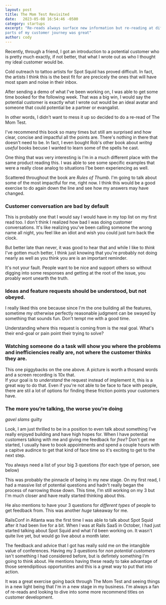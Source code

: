 ```yaml
---
layout: post
title: The Mom Test Revisited
date:   2023-05-08 16:54:46 -0500
category: startups
excerpt: "Re-reads always surface new information but re-reading at different
parts of my customer journey was great"
author: cody
---
```


Recently, through a friend, I got an introduction to a potential customer who is
pretty much exactly, if not better, that what I wrote out as who I thought my
ideal customer would be.

Cold outreach to tattoo artists for Spot Squid has proved difficult.  In fact,
the artists I think this is the best fit for are precicely the ones that will
have most spam and noise in their inbox.

<!-- I got an email connecting the two of us the day before leaving for Rails conf, -->
<!-- that was part of the wave of good luck that I seemed to manifest with a little -->
<!-- persistance and a tattoo [link post] -->

<!-- I received some really amazing advice at Rails conf about Spot Squid.  I had -->
<!-- finally worked up the courage to start talking about what I was working on last -->
<!-- year at Rails SaaS and was able to finally launch the first version of Spot -->
<!-- Squid a few weeks after the conference. -->

<!-- This was the first time I was at a conference with my own startup's problems to -->
<!-- solve and customers to find.  Just talking to people about what I was working -->
<!-- on and some of the interesting situations I've found myself while getting -->
<!-- feedback for an i -->
<!-- This was the first time I was at a confernce with my own startup's problems to -->
<!-- solve and customers to find.  I got some great advice from people's who's -->
<!-- opinions I really admire. -->

<!-- Some of the more interesting conversatsions were around sales. -->

<!-- Believe it or not, in a former life, I was selling mortages on the phone 5-6 -->
<!-- days a week.  Making 100 calls a day and hearing 'No' as one of the more polite -->
<!-- things during my day, I was ready to get hurt again. -->

<!-- I decided instead of telling this potential evangalist customer what I could do -->
<!-- for them, I decided to show them. -->  

<!-- (Talk about demo and customizations) -->


After sending a demo of what I've been working on, I was able to get some time
booked for the following week. That was a big win, I would say the potential
customer is exactly what I wrote out would be an ideal avatar and someone that
could potential be a partner or evangalist.

In other words, I didn't want to mess it up so decided to do a re-read of The
Mom Test.

I've recommend this book so many times but still am surprised and how clear,
concise and impactful all the points are.  There's nothing in there that doesn't
need to be.  In fact, I even bought Rob's other book about _writng useful_ books
becuse I wanted to learn some of the spells he cast.

One thing that was very interesting is I'm in a much different place with the
same product reading this. I was able to see some specific examples that were a
really close analog to situations I'be been experiencing as well.

Scattered throughout the book are _Rules of Thumb_.  I'm going to talk about
some of the most impactful for me, right now.  I think this would be a good
exercise to do again down the line and see how my answers may have changed.

### Customer conversation are bad by default

This is probably one that I would say I would have in my top list on my first
read too.  I don't think I realized how bad I was doing customer conversations.
It's like realizing you've been calling someone the wrong name all night, you
feel like an idiot and wish you could just turn back the clock.

But better late than never, it was good to hear that and while I like to _think_
I've gotten much better, I think just knowing that you're probably not doing
nearly as well as you think you are is an important reminder.

It's not your fault.  People want to be nice and support others so without
digging into some responses and getting at the root of the issue, you proably
wont unearth the truth.

<!-- People stop lying when you ask them for money -->

### Ideas and feature requests should be understood, but not obeyed.

I really liked this one because since
I'm the one building all the features, sometime my otherwise perfectly
reasonable judgment can be swayed by something that sounds fun.  Don't tempt me
with a good time.

Understanding where this request is coming from is the real goal.  What's their
end-goal or pain point their trying to solve?

### Watching someone do a task will show you where the problems and inefficiencies really are, not where the customer thinks they are.

This one piggybacks on the one above.
A picture is worth a thosand words and a screen recording is 10x that.  
If your goal is to _understand_ the request instead of implement it, this is a
great way to do that.
Even if you're not able to be face to face with people, there are stil a lot of options
for finding these friction points your customers have.  

<!-- A picture is worth a thosand words and a screen recording is 10x that.  Even if -->
<!-- you're not able to be face to face with people, there are stil a lot of options -->
<!-- for finding these friction points your customers have. -->  


### The more you’re talking, the worse you’re doing

*gavel slams* guilty


Look, I am just thrilled to be in a position to even talk about something I've
really enjoyed building and have high hopes for.  When I have potential
customers talking with me and giving me feedback for _free_?  Don't get me
started, I usually have to book appointments and spend a couple hours with a
capitve audince to get that kind of face time so it's exciting to get to the
next step.

You always need a list of your big 3 questions (for each type of person, see below)

This was probably the pinnacle of being in my new stage.  On my first read, I
had a massive list of potential questions and hadn't really began the process of
narrowing those down.  This time, I'm still working on my 3 but I'm much closer
and have really started thinking about this.  

He also mentions to have your 3 questions for _different types_ of people to get
feedback from. This was another _huge_ takeaway for me.

RailsConf in Atlanta was the first time I was able to talk about Spot Squid
after it had been live for a bit.  When I was at Rails SaaS in October, I had
just started talking about Spot Squid and what I'd been working on.  It wasn't
quite live yet, but would go live about a month later.

The feedback and advice that I got has really sold me on the intangible value of
conferences. Having my 3 questions for _non potential customers_ isn't something
I had considered before, but is defintely something I'm going to think about.
He mentions having these ready to take advantage of those serendipitious
opportunities and this is a great way to put that into action.


It was a great exercise going back through The Mom Test and seeing things in a
new light being that I'm in a new stage in my business.  I'm always a fan of
re-reads and looking to dive into some more recommend titles on customer
development.
